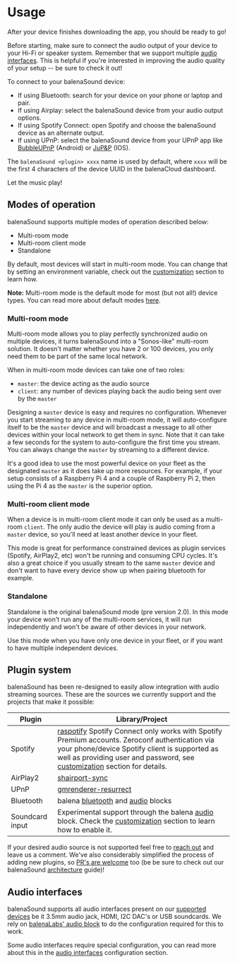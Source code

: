# Usage

After your device finishes downloading the app, you should be ready to go!

Before starting, make sure to connect the audio output of your device to your Hi-Fi or speaker system. Remember that we support multiple [audio interfaces](audio-interfaces). This is helpful if you're interested in improving the audio quality of your setup -- be sure to check it out!

To connect to your balenaSound device:

- If using Bluetooth: search for your device on your phone or laptop and pair.
- If using Airplay: select the balenaSound device from your audio output options.
- If using Spotify Connect: open Spotify and choose the balenaSound device as an alternate output.
- If using UPnP: select the balenaSound device from your UPnP app like [BubbleUPnP](https://play.google.com/store/apps/details?id=com.bubblesoft.android.bubbleupnp) (Android) or [JuP&P](https://apps.apple.com/app/jup-p-upnp-player-und-fernbedienung/id1069722311) (IOS).

The `balenaSound <plugin> xxxx` name is used by default, where `xxxx` will be the first 4 characters of the device UUID in the balenaCloud dashboard.

Let the music play!

## Modes of operation

balenaSound supports multiple modes of operation described below:

- Multi-room mode
- Multi-room client mode
- Standalone

By default, most devices will start in multi-room mode. You can change that by setting an environment variable, check out the [customization](customization#general) section to learn how.

**Note:** Multi-room mode is the default mode for most (but not all!) device types. You can read more about default modes [here](device-support#recommended).

### Multi-room mode

Multi-room mode allows you to play perfectly synchronized audio on multiple devices, it turns balenaSound into a "Sonos-like" multi-room solution. It doesn't matter whether you have 2 or 100 devices, you only need them to be part of the same local network.

When in multi-room mode devices can take one of two roles:

- `master`: the device acting as the audio source
- `client`: any number of devices playing back the audio being sent over by the `master`

Designing a `master` device is easy and requires no configuration. Whenever you start streaming to any device in multi-room mode, it will auto-configure itself to be the `master` device and will broadcast a message to all other devices within your local network to get them in sync. Note that it can take a few seconds for the system to auto-configure the first time you stream.
You can always change the `master` by streaming to a different device.

It's a good idea to use the most powerful device on your fleet as the designated `master` as it does take up more resources. For example, if your setup consists of a Raspberry Pi 4 and a couple of Raspberry Pi 2, then using the Pi 4 as the `master` is the superior option.

### Multi-room client mode

When a device is in multi-room client mode it can only be used as a multi-room `client`. The only audio the device will play is audio coming from a `master` device, so you'll need at least another device in your fleet.

This mode is great for performance constrained devices as plugin services (Spotify, AirPlay2, etc) won't be running and consuming CPU cycles. It's also a great choice if you usually stream to the same `master` device and don't want to have every device show up when pairing bluetooth for example.

### Standalone

Standalone is the original balenaSound mode (pre version 2.0). In this mode your device won't run any of the multi-room services, it will run independently and won't be aware of other devices in your network.

Use this mode when you have only one device in your fleet, or if you want to have multiple independent devices.

## Plugin system

balenaSound has been re-designed to easily allow integration with audio streaming sources. These are the sources we currently support and the projects that make it possible:

| Plugin          | Library/Project                                                                                                                                                                                                                                                                                 |
| --------------- | ----------------------------------------------------------------------------------------------------------------------------------------------------------------------------------------------------------------------------------------------------------------------------------------------- |
| Spotify         | [raspotify](https://github.com/dtcooper/raspotify/) Spotify Connect only works with Spotify Premium accounts. Zeroconf authentication via your phone/device Spotify client is supported as well as providing user and password, see [customization](customization#plugins) section for details. |
| AirPlay2        | [shairport-sync](https://github.com/mikebrady/shairport-sync/)                                                                                                                                                                                                                                  |
| UPnP            | [gmrenderer-resurrect](https://github.com/hzeller/gmrender-resurrect)                                                                                                                                                                                                                           |
| Bluetooth       | balena [bluetooth](https://github.com/balenablocks/bluetooth/) and [audio](https://github.com/balenablocks/audio) blocks                                                                                                                                                                        |
| Soundcard input | Experimental support through the balena [audio](https://github.com/balenablocks/audio) block. Check the [customization](customization#plugins) section to learn how to enable it.                                                                                                               |

If your desired audio source is not supported feel free to [reach out](support#contact-us) and leave us a comment. We've also considerably simplified the process of adding new plugins, so [PR's are welcome](https://github.com/balena-labs-projects/balena-sound/blob/master/CONTRIBUTING.md) too (be be sure to check out our balenaSound [architecture](https://github.com/balena-labs-projects/balena-sound/blob/master/ARCHITECTURE.md) guide)!

## Audio interfaces

balenaSound supports all audio interfaces present on our [supported devices](device-support) be it 3.5mm audio jack, HDMI, I2C DAC's or USB soundcards. We rely on [balenaLabs' audio block](https://github.com/balenablocks/audio) to do the configuration required for this to work.

Some audio interfaces require special configuration, you can read more about this in the [audio interfaces](audio-interfaces) configuration section.
